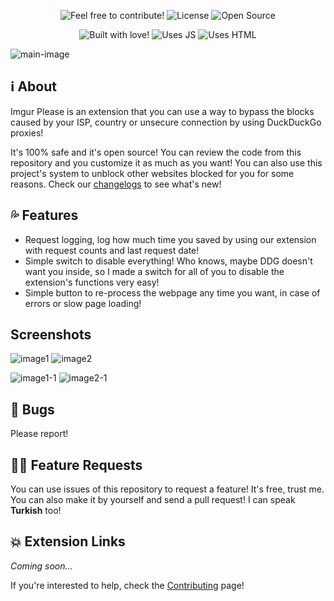 <p align="center">
  <img src="https://img.shields.io/badge/contributions-welcome-brightgreen.svg?style=flat" alt="Feel free to contribute!" />
  <img src="https://camo.githubusercontent.com/d19ab0838f1c52f86c8f7f608f8d14b5d04158e9/68747470733a2f2f696d672e736869656c64732e696f2f62616467652f6c6963656e73652d4d49542d6c69676874677261792e737667" alt="License" data-canonical-src="https://img.shields.io/badge/license-MIT-lightgray.svg">
  <img src="https://badges.frapsoft.com/os/v1/open-source.svg?v=103" alt="Open Source" />
</p>

<p align="center">
  <img src="http://ForTheBadge.com/images/badges/built-with-love.svg" alt="Built with love!" />
  <img src="http://ForTheBadge.com/images/badges/uses-js.svg" alt="Uses JS" />
  <img src="http://ForTheBadge.com/images/badges/uses-html.svg" alt="Uses HTML" />
</p>

![main-image](https://the-person-under-this-message.is-inside.me/mbqflEUy.png "Cool, right?")

## ℹ️ About
Imgur Please is an extension that you can use a way to bypass the blocks caused by your ISP, country or unsecure connection by using DuckDuckGo proxies!

It's 100% safe and it's open source! You can review the code from this repository and you customize it as much as you want! You can also use this project's system to unblock other websites blocked for you for some reasons. Check our [changelogs](https://github.com/eggsywashere/imgur-please/blob/master/CHANGELOGS.md) to see what's new!

## 💦 Features
- Request logging, log how much time you saved by using our extension with request counts and last request date!
- Simple switch to disable everything! Who knows, maybe DDG doesn't want you inside, so I made a switch for all of you to disable the extension's functions very easy!
- Simple button to re-process the webpage any time you want, in case of errors or slow page loading!

## Screenshots
![image1](https://the-person-under-this-message.is-inside.me/PSRbeLlC.png "Extension isn't activated.")
![image2](https://the-person-under-this-message.is-inside.me/oWI3ZjAL.png "Extension isn't activated.")

![image1-1](https://the-person-under-this-message.is-inside.me/seVjIZaK.png "Extension is active!")
![image2-1](https://the-person-under-this-message.is-inside.me/3RV2Uz8S.png "Extension is active!")

## 🔧 Bugs
Please report!

## 💁🏻 Feature Requests
You can use issues of this repository to request a feature! It's free, trust me. You can also make it by yourself and send a pull request! I can speak **Turkish** too!

## 💥 Extension Links
_Coming soon..._

If you're interested to help, check the [Contributing](https://github.com/eggsywashere/imgur-please/blob/master/CONTRIBUTING.md) page!
